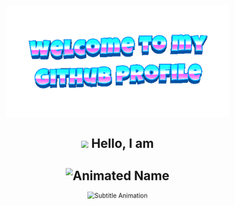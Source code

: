 <div align = "center">
  <img src = "header.gif" alt = "Welcome to my GitHub Profile" />
</div>

<div align = "center">

# <img src = "https://raw.githubusercontent.com/MartinHeinz/MartinHeinz/master/wave.gif" width = "30px"> Hello, I am

<div align = "center">
  <h1>
    <img src = "https://readme-typing-svg.herokuapp.com/?font=Orbitron&weight=900&size=80&duration=2000&pause=500&color=00D9FF&background=0D111700&center=true&vCenter=true&width=1000&height=120&lines=SHASHWAT+DWIVEDI;SHASHWAT+DWIVEDI;" alt = "Animated Name" />
  </h1>
</div>

<div align = "center">
  <img src = "https://readme-typing-svg.herokuapp.com?font=JetBrains+Mono&weight=600&size=32&duration=2500&pause=300&color=FF6B6B&center=true&vCenter=true&width=900&height=80&lines=Master's+Student+%7C+Programmer;Mathematics+Enthusiast;Aspiring+AI%2FML+Engineer;Maths+%2B+Code+%3D+Infinite+Possibilities" alt = "Subtitle Animation" />
</div>

<img src = "https://user-images.githubusercontent.com/74038190/212284100-561aa473-3905-4a80-b561-0d28506553ee.gif" width = "100%" height = "8" >
</div>

<!--
## Hi there 👋

**coolrishi28/coolrishi28** is a ✨ _special_ ✨ repository because its `README.md` (this file) appears on your GitHub profile.

Here are some ideas to get you started:

- 🔭 I’m currently working on ...
- 🌱 I’m currently learning ...
- 👯 I’m looking to collaborate on ...
- 🤔 I’m looking for help with ...
- 💬 Ask me about ...
- 📫 How to reach me: ...
- 😄 Pronouns: ...
- ⚡ Fun fact: ...
-->
